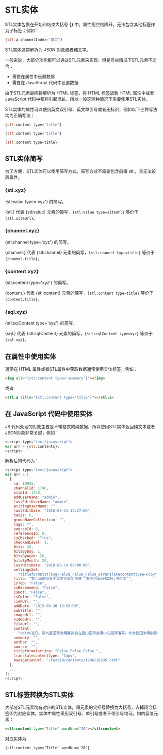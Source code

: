 # STL实体

STL实体包裹在开始和结束大括号 **{}** 中，属性用空格隔开，无法包含其他标签作为子标签；例如：

``` js
{stl:a channelIndex="首页"}
```

STL实体通常解析为 JSON 对象或者纯文字。

一般来说，大部分功能都可以通过STL元素来实现，但是有些情况下STL元素不适合：

- 需要在属性中设置数据
- 需要在 JavaScript 代码中设置数据

由于STL元素最终将解析为 HTML 标签，将 HTML 标签放到 HTML 属性中或者 JavaScript 代码中都将引起混乱，所以一般这两种情况下需要使用STL实体。

STL实体的属性可以使用英文双引号、英文单引号或者无标识，例如以下三种写法均为正确写法：

``` js
{stl:content type="title"}
```

``` js
{stl:content type='title'}
```

``` js
{stl:content type=title}
```

## STL实体简写

为了方便，STL实体可以使用简写方式，简写方式不需要包含前缀 stl:，且无法设置属性。

### {stl.xyz}

{stl:value type='xyz'} 的简写。

{stl.} 代表 {stl:value} 元素的简写，`{stl:value type=siteUrl}` 等价于`{stl.siteUrl}`。

### {channel.xyz}

{stl:channel type='xyz'} 的简写。

{channel.} 代表 {stl:channel} 元素的简写，`{stl:channel type=title}` 等价于`{channel.title}`。

### {content.xyz}

{stl:content type='xyz'} 的简写。

{content.} 代表 {stl:content} 元素的简写，`{stl:content type=title}` 等价于`{content.title}`。

### {sql.xyz}

{stl:sqlContent type='xyz'} 的简写。

{sql.} 代表 {stl:sqlContent} 元素的简写，`{stl:sqlContent type=xyz}` 等价于`{sql.xyz}`。

## 在属性中使用实体

通常在 HTML 属性或者STL属性中获取数据通常使用实体标签，例如：

```html
<img alt="{stl:content type='summary'}"></img>
```

或者

```html
<stl:a title="{stl:content type='title'}"></stl:a>
```

## 在 JavaScript 代码中使用实体

JS 代码处理的对象主要是不带格式的纯数据，所以使用STL实体返回纯文本或者JSON对象非常关键，例如：

```javascript
<script type="text/javascript">
var arr = {stl:contents};
<script>
```

解析后的代码为：

```javascript
<script type="text/javascript">
var arr = [
  {
    id: 10935,
    channelId: 1746,
    siteId: 1739,
    addUserName: "admin",
    lastEditUserName: "admin",
    writingUserName: "",
    lastEditDate: "2018-06-13 12:27:00",
    taxis: 6,
    groupNameCollection: "",
    tags: "",
    sourceId: 0,
    referenceId: 0,
    isChecked: "True",
    checkedLevel: 1,
    hits: 28,
    hitsByDay: 1,
    hitsByWeek: 28,
    hitsByMonth: 28,
    lastHitsDate: "2018-06-14 00:00:00",
    settingsXml:
      "titleformatstring=False_False_False_&translatecontenttype=Copy",
    title: "第九届国际发明展览会集团荣获 “发明创业&#8226;项目奖”",
    isTop: "False",
    isRecommend: "False",
    isHot: "False",
    isColor: "False",
    linkUrl: "",
    addDate: "2015-09-30 13:52:00",
    subTitle: "",
    imageUrl: "",
    videoUrl: "",
    fileUrl: "",
    content:
      "<div>近日，第九届国际发明展览会在昆山国际会展中心圆满落幕。作为我国发明创新领域对外开放的重要窗口、创新思想交流和发明成果产业化的重要平台，国际发明展览会自1988年创办以来，在国内外发明界、产业界产生了广泛影响。在上千个参展的创新发明项目中，集团荣获三项“发明创业•项目奖”。</div><div>电梯研发部<br/>一种用于高速电梯钢丝绳补偿及涨紧装置<br/>&nbsp;&nbsp;&nbsp;&nbsp;&nbsp; 本发明研究轿厢、对重各使用一部分缓冲器时的布置情况，并确保电梯运行过程中补偿绳不对轿厢及对重产生偏载力。高速电梯钢丝绳补偿及涨紧装置的研发对整个曳引式电梯市场补偿绳系统设计具有重大意义。按照国家质检要求，2m/s以上的曳引式电梯均应安装此产品，故钢丝绳补偿及涨紧装置具有较大的市场，能够产生一定的生产效益和社会效益。</div><div>扶梯研发部<br/>一种具有安全隔离控制柜的自动扶梯<br/>&nbsp;&nbsp;&nbsp;&nbsp;&nbsp; 本发明目的在于解决自动扶梯的客户电源布置不合理的问题，提供一种采用客户电源与控制柜一体式布置，内部隔离技术的安全隔离型主控制柜的自动扶梯。本项目在2009年初设计完成，同年首次使用在“辽宁省沈阳市鞍山西柳中国商贸城”项目上，完成了本系统的初次试验并取得成功。同年申请发明专利。现在依然成功的应用在我司所有项目共计2055台自动扶梯上，并取得“零”触电事故的安全效果。该发明有效地提高了企业在行业内的竞争优势，也符合国家对安全扶梯的倡导，具有积极推广的意义。</div><div>车库研发部<br/>多台共柱安装的双层倾斜式停车装置（停车宝）<br/>&nbsp;&nbsp;&nbsp;&nbsp;&nbsp; 本项目的研究主要降低了对建筑空间层高和柱网间距的要求，实现了在较低的空间内双层停车，实现了多车位连续、多台共柱安装，大大提升了停车空间利用率。俯仰式简易升降布置灵活，规模大到上百车位，小到几个车位，外观漂亮、结构简单。<br/>实用性：<br/>1、此产品能广泛应用在层高仅为2800mm的空间，比原3600mm的层高要求降低了800mm，应用范围更广；<br/>2、此产品多台共柱，减少了并排安装时立柱之间预留空间的需求，相同空间可增加更多停车位，提高停车空间利用率。</div><p><br/></p>",
    summary: "",
    author: "",
    source: "",
    titleformatstring: "False_False_False_",
    translatecontenttype: "Copy",
    navigationUrl: "/test19/contents/1746/10935.html"
  },
  ...
];
<script>
```

## STL标签转换为STL实体

大部分STL元素均有对应的STL实体，将元素的尖括号替换为大括号，去掉闭合标签即为对应实体，实体中属性采用双引号、单引号或者不带引号均可。如内容值元素：

```html
<stl:content type="Title" wordNum="20"></stl:content>
```

对应实体为

```html
{stl:content type='Title' wordNum='20'}
```
